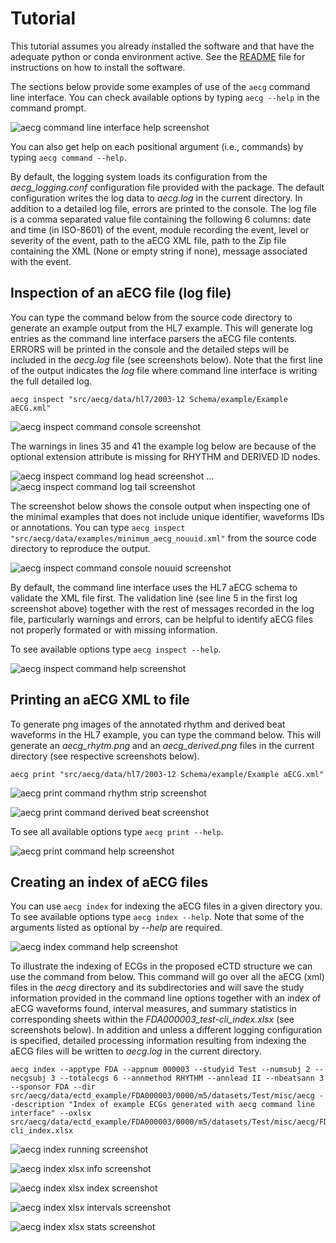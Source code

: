 # Tutorial

This tutorial assumes you already installed the software and that have the adequate python or conda environment active. See the [README](README.md) file for instructions on how to install the software.

The sections below provide some examples of use of the `aecg` command line interface. You can check available options by typing `aecg --help` in the command prompt.

![aecg command line interface help screenshot](src/aecg/resources/aecg_cli_help.png)

You can also get help on each positional argument (i.e., commands) by typing `aecg command --help`. 

By default, the logging system loads its configuration from the *aecg_logging.conf* configuration file provided with the package. The default configuration writes the log data to *aecg.log* in the current directory. In addition to a detailed log file, errors are printed to the console. The log file is a comma separated value file containing the following 6 columns: date and time (in ISO-8601) of the event, module recording the event, level or severity of the event, path to the aECG XML file, path to the Zip file containing the XML (None or empty string if none), message associated with the event.

## Inspection of an aECG file (log file)

You can type the command below from the source code directory to generate an example output from the HL7 example. This will generate log entries as the command line interface parsers the aECG file contents. ERRORS will be printed in the console and the detailed steps will be included in the *aecg.log* file (see screenshots below). Note that the first line of the output indicates the *log* file where command line interface is writing the full detailed log.

```
aecg inspect "src/aecg/data/hl7/2003-12 Schema/example/Example aECG.xml"
```


![aecg inspect command console screenshot](src/aecg/resources/aecg_cli_inspect_console.png)

The warnings in lines 35 and 41 the example log below are because of the optional extension attribute is missing for RHYTHM and DERIVED ID nodes.

![aecg inspect command log head screenshot](src/aecg/resources/aecg_cli_inspect_log_head.png)
...
![aecg inspect command log tail screenshot](src/aecg/resources/aecg_cli_inspect_log_tail.png)

The screenshot below shows the console output when inspecting one of the minimal examples that does not include unique identifier, waveforms IDs or annotations. You can type `aecg inspect "src/aecg/data/examples/minimum_aecg_nouuid.xml"` from the source code directory to reproduce the output.

![aecg inspect command console nouuid screenshot](src/aecg/resources/aecg_cli_inspect_console_nouuid.png)

By default, the command line interface uses the HL7 aECG schema to validate the XML file first. The validation line (see line 5 in the first log screenshot above) together with the rest of  messages recorded in the log file, particularly warnings and errors, can be helpful to identify aECG files not properly formated or with missing information.

To see available options type `aecg inspect --help`.

![aecg inspect command help screenshot](src/aecg/resources/aecg_cli_inspect_help.png)

## Printing an aECG XML to file

To generate png images of the annotated rhythm and derived beat waveforms in the HL7 example, you can type the command below. This will generate an *aecg_rhytm.png* and an *aecg_derived.png* files in the current directory (see respective screenshots below).

```
aecg print "src/aecg/data/hl7/2003-12 Schema/example/Example aECG.xml"
```

![aecg print command rhythm strip screenshot](src/aecg/resources/aecg_rhythm.png)

![aecg print command derived beat screenshot](src/aecg/resources/aecg_derived.png)

To see all available options type `aecg print --help`.

![aecg print command help screenshot](src/aecg/resources/aecg_cli_print_help.png)

## Creating an index of aECG files

You can use `aecg index` for indexing the aECG files in a given directory you. To see available options type `aecg index --help`. Note that some of the arguments listed as optional by *--help* are required.

![aecg index command help screenshot](src/aecg/resources/aecg_cli_index_help.png)

To illustrate the indexing of ECGs in the proposed eCTD structure we can use the command from below. This command will go over all the aECG (xml) files in the *aecg* directory and its subdirectories and will save the study information provided in the command line options together with an index of aECG waveforms found, interval measures, and summary statistics in corresponding sheets within the *FDA000003_test-cli_index.xlsx* (see screenshots below). In addition and unless a different logging configuration is specified, detailed processing information resulting from indexing the aECG files will be written to *aecg.log* in the current directory.

```
aecg index --apptype FDA --appnum 000003 --studyid Test --numsubj 2 --necgsubj 3 --totalecgs 6 --annmethod RHYTHM --annlead II --nbeatsann 3 --sponsor FDA --dir src/aecg/data/ectd_example/FDA000003/0000/m5/datasets/Test/misc/aecg --description "Index of example ECGs generated with aecg command line interface" --oxlsx src/aecg/data/ectd_example/FDA000003/0000/m5/datasets/Test/misc/aecg/FDA000003_test-cli_index.xlsx
```

![aecg index running screenshot](src/aecg/resources/aecg_cli_index_study.png)

![aecg index xlsx info screenshot](src/aecg/resources/aecg_cli_index_study_info.png)

![aecg index xlsx index screenshot](src/aecg/resources/aecg_cli_index_study_index.png)

![aecg index xlsx intervals screenshot](src/aecg/resources/aecg_cli_index_study_intervals.png)

![aecg index xlsx stats screenshot](src/aecg/resources/aecg_cli_index_study_stats.png)
